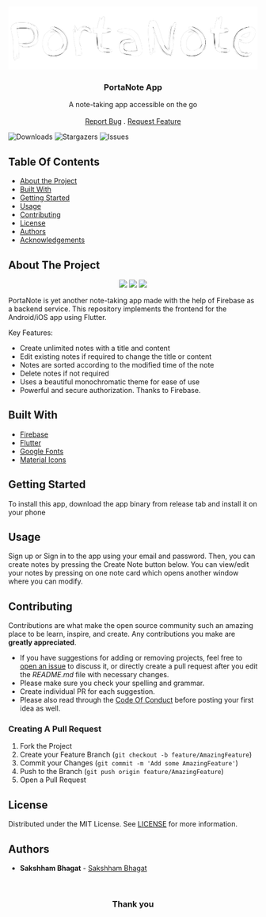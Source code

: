 <br/>
<p align="center">
  <a href="https://github.com/SakshhamTheCoder/PortaNote-App">
    <img src="/images/PortaNote_Banner.png" alt="Logo">
  </a>

  <h3 align="center">PortaNote App</h3>

  <p align="center">
    A note-taking app accessible on the go
    <br/>
    <br/>
    <a href="https://github.com/SakshhamTheCoder/PortaNote-App/issues">Report Bug</a>
    .
    <a href="https://github.com/SakshhamTheCoder/PortaNote-App/issues">Request Feature</a>
  </p>
</p>

![Downloads](https://img.shields.io/github/downloads/SakshhamTheCoder/PortaNote-App/total) ![Stargazers](https://img.shields.io/github/stars/SakshhamTheCoder/PortaNote-App?style=social) ![Issues](https://img.shields.io/github/issues/SakshhamTheCoder/PortaNote-App)

## Table Of Contents

-   [About the Project](#about-the-project)
-   [Built With](#built-with)
-   [Getting Started](#getting-started)
-   [Usage](#usage)
-   [Contributing](#contributing)
-   [License](#license)
-   [Authors](#authors)
-   [Acknowledgements](#acknowledgements)

## About The Project

<p align="middle">
  <img src="/images/landing.png" width="250" />
  <img src="/images/home.png" width="250" />
  <img src="/images/create.png" width="250" />
</p>

PortaNote is yet another note-taking app made with the help of Firebase as a backend service. This repository implements the frontend for the Android/iOS app using Flutter.

Key Features:

-   Create unlimited notes with a title and content
-   Edit existing notes if required to change the title or content
-   Notes are sorted according to the modified time of the note
-   Delete notes if not required
-   Uses a beautiful monochromatic theme for ease of use
-   Powerful and secure authorization. Thanks to Firebase.

## Built With

-   [Firebase](https://firebase.google.com)
-   [Flutter](https://flutter.dev/)
-   [Google Fonts](https://fonts.google.com/)
-   [Material Icons](https://fonts.google.com/icons)

## Getting Started

To install this app, download the app binary from release tab and install it on your phone

## Usage

Sign up or Sign in to the app using your email and password. Then, you can create notes by pressing the Create Note button below. You can view/edit your notes by pressing on one note card which opens another window where you can modify.

## Contributing

Contributions are what make the open source community such an amazing place to be learn, inspire, and create. Any contributions you make are **greatly appreciated**.

-   If you have suggestions for adding or removing projects, feel free to [open an issue](https://github.com/SakshhamTheCoder/PortaNote-App/issues/new) to discuss it, or directly create a pull request after you edit the _README.md_ file with necessary changes.
-   Please make sure you check your spelling and grammar.
-   Create individual PR for each suggestion.
-   Please also read through the [Code Of Conduct](https://github.com/SakshhamTheCoder/PortaNote-App/blob/main/CODE_OF_CONDUCT.md) before posting your first idea as well.

### Creating A Pull Request

1. Fork the Project
2. Create your Feature Branch (`git checkout -b feature/AmazingFeature`)
3. Commit your Changes (`git commit -m 'Add some AmazingFeature'`)
4. Push to the Branch (`git push origin feature/AmazingFeature`)
5. Open a Pull Request

## License

Distributed under the MIT License. See [LICENSE](https://github.com/SakshhamTheCoder/PortaNote-App/blob/main/LICENSE.md) for more information.

## Authors

-   **Sakshham Bhagat** - [Sakshham Bhagat](https://github.com/SakshhamTheCoder)

<br/>
<h3 align="center">
Thank you
</h3>
